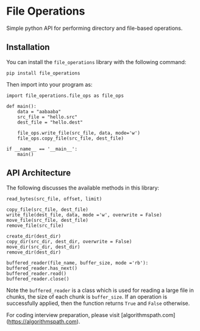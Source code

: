 # File Operations

Simple python API for performing directory and file-based operations.

## Installation

You can install the `file_operations` library with the following command:

    pip install file_operations

Then import into your program as:

    import file_operations.file_ops as file_ops

    def main():
        data = "aabaaba"
        src_file = "hello.src"
        dest_file = "hello.dest"

        file_ops.write_file(src_file, data, mode='w')
        file_ops.copy_file(src_file, dest_file)

    if __name__ == '__main__':
        main()


## API Architecture

The following discusses the available methods in this library:

    read_bytes(src_file, offset, limit)

    copy_file(src_file, dest_file)
    write_file(dest_file, data, mode ='w', overwrite = False)
    move_file(src_file, dest_file)
    remove_file(src_file)

    create_dir(dest_dir)
    copy_dir(src_dir, dest_dir, overwrite = False)
    move_dir(src_dir, dest_dir)
    remove_dir(dest_dir)

    buffered_reader(file_name, buffer_size, mode ='rb'):
    buffered_reader.has_next()
    buffered_reader.read()
    buffered_reader.close()

Note the `buffered_reader` is a class which is used for reading a large file in chunks, the size of each chunk is `buffer_size`.
If an operation is successfully applied, then the function returns `True` and `False` otherwise.

For coding interview preparation, please visit [algorithmspath.com] (https://algorithmspath.com).

